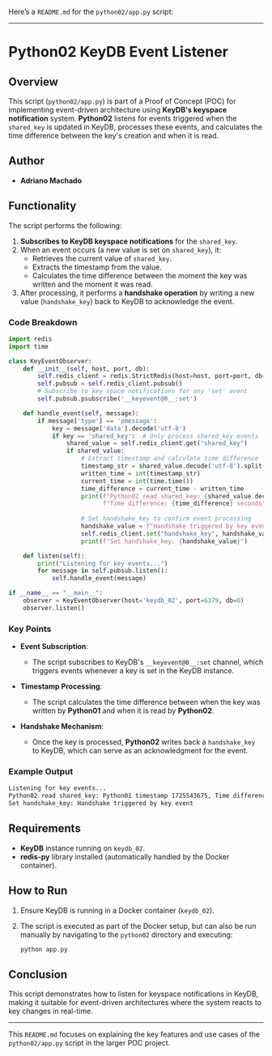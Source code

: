 Here’s a `README.md` for the `python02/app.py` script:

---

# Python02 KeyDB Event Listener

## Overview

This script (`python02/app.py`) is part of a Proof of Concept (POC) for implementing event-driven architecture using **KeyDB's keyspace notification** system. **Python02** listens for events triggered when the `shared_key` is updated in KeyDB, processes these events, and calculates the time difference between the key's creation and when it is read.

## Author

- **Adriano Machado**

## Functionality

The script performs the following:

1. **Subscribes to KeyDB keyspace notifications** for the `shared_key`.
2. When an event occurs (a new value is set on `shared_key`), it:
   - Retrieves the current value of `shared_key`.
   - Extracts the timestamp from the value.
   - Calculates the time difference between the moment the key was written and the moment it was read.
3. After processing, it performs a **handshake operation** by writing a new value (`handshake_key`) back to KeyDB to acknowledge the event.

### Code Breakdown

```python
import redis
import time

class KeyEventObserver:
    def __init__(self, host, port, db):
        self.redis_client = redis.StrictRedis(host=host, port=port, db=db)
        self.pubsub = self.redis_client.pubsub()
        # Subscribe to key space notifications for any 'set' event
        self.pubsub.psubscribe('__keyevent@0__:set')

    def handle_event(self, message):
        if message['type'] == 'pmessage':
            key = message['data'].decode('utf-8')
            if key == 'shared_key':  # Only process shared_key events
                shared_value = self.redis_client.get("shared_key")
                if shared_value:
                    # Extract timestamp and calculate time difference
                    timestamp_str = shared_value.decode('utf-8').split()[-1]
                    written_time = int(timestamp_str)
                    current_time = int(time.time())
                    time_difference = current_time - written_time
                    print(f"Python02 read shared_key: {shared_value.decode('utf-8')}, "
                          f"Time difference: {time_difference} seconds")
                    
                    # Set handshake_key to confirm event processing
                    handshake_value = f"Handshake triggered by key event"
                    self.redis_client.set("handshake_key", handshake_value)
                    print(f"Set handshake_key: {handshake_value}")

    def listen(self):
        print("Listening for key events...")
        for message in self.pubsub.listen():
            self.handle_event(message)

if __name__ == "__main__":
    observer = KeyEventObserver(host='keydb_02', port=6379, db=0)
    observer.listen()
```

### Key Points

- **Event Subscription**: 
  - The script subscribes to KeyDB's `__keyevent@0__:set` channel, which triggers events whenever a key is set in the KeyDB instance.
  
- **Timestamp Processing**: 
  - The script calculates the time difference between when the key was written by **Python01** and when it is read by **Python02**.
  
- **Handshake Mechanism**:
  - Once the key is processed, **Python02** writes back a `handshake_key` to KeyDB, which can serve as an acknowledgment for the event.

### Example Output

```bash
Listening for key events...
Python02 read shared_key: Python01 timestamp 1725543675, Time difference: 2 seconds
Set handshake_key: Handshake triggered by key event
```

## Requirements

- **KeyDB** instance running on `keydb_02`.
- **redis-py** library installed (automatically handled by the Docker container).

## How to Run

1. Ensure KeyDB is running in a Docker container (`keydb_02`).
2. The script is executed as part of the Docker setup, but can also be run manually by navigating to the `python02` directory and executing:

   ```bash
   python app.py
   ```

## Conclusion

This script demonstrates how to listen for keyspace notifications in KeyDB, making it suitable for event-driven architectures where the system reacts to key changes in real-time.

---

This `README.md` focuses on explaining the key features and use cases of the `python02/app.py` script in the larger POC project.